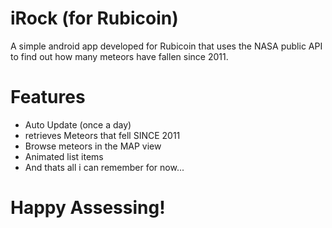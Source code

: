 # iRock (for Rubicoin)
A simple android app developed for Rubicoin that uses the NASA public API to find out how many meteors have fallen since 2011.

# Features
 - Auto Update (once a day)
 - retrieves Meteors that fell SINCE 2011
 - Browse meteors in the MAP view
 - Animated list items
 - And thats all i can remember for now...
 
 
 # Happy Assessing!

